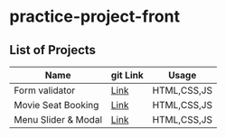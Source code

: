 # practice-project-front

## List of Projects

| Name                | git Link                                                                                 | Usage       |
| ------------------- | ---------------------------------------------------------------------------------------- | ----------- |
| Form validator      | [Link](https://github.com/sajjad-10/practice-project-front/tree/main/Form%20Validator)   | HTML,CSS,JS |
| Movie Seat Booking  | [Link](https://github.com/sajjad-10/practice-project-front/tree/main/Movie%Seat%Booking) | HTML,CSS,JS |
| Menu Slider & Modal | [Link](///)                                                                              | HTML,CSS,JS |